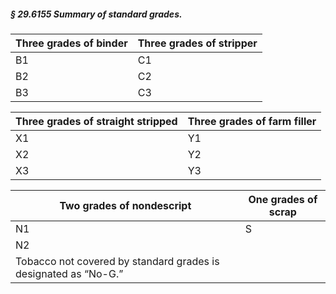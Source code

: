 ##### § 29.6155 Summary of standard grades. #####

|Three grades of binder|Three grades of stripper|
|----------------------|------------------------|
|          B1          |           C1           |
|          B2          |           C2           |
|          B3          |           C3           |

|Three grades of straight stripped|Three grades of farm filler|
|---------------------------------|---------------------------|
|               X1                |            Y1             |
|               X2                |            Y2             |
|               X3                |            Y3             |

|                   Two grades of nondescript                   |One grades of scrap|
|---------------------------------------------------------------|-------------------|
|                              N1                               |         S         |
|                              N2                               |                   |
|Tobacco not covered by standard grades is designated as “No-G.”|                   |